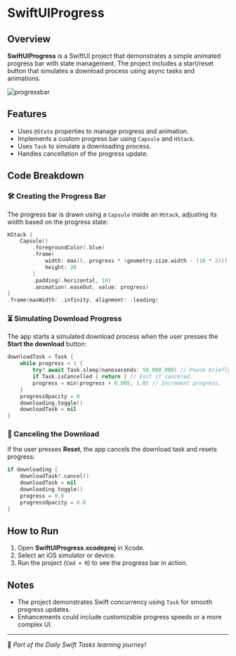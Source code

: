 # SwiftUIProgress

## Overview
**SwiftUIProgress** is a SwiftUI project that demonstrates a simple animated progress bar with state management. The project includes a start/reset button that simulates a download process using async tasks and animations.

![progressbar](https://github.com/user-attachments/assets/4aef6f6e-37e4-4c98-8469-f85ddbb1afcf)

## Features
- Uses `@State` properties to manage progress and animation.
- Implements a custom progress bar using `Capsule` and `HStack`.
- Uses `Task` to simulate a downloading process.
- Handles cancellation of the progress update.

## Code Breakdown

### 🛠️ Creating the Progress Bar
The progress bar is drawn using a `Capsule` inside an `HStack`, adjusting its width based on the progress state:

```swift
HStack {
    Capsule()
        .foregroundColor(.blue)
        .frame(
            width: max(5, progress * (geometry.size.width - (10 * 2))),
            height: 20
        )
        .padding(.horizontal, 10)
        .animation(.easeOut, value: progress)
}
.frame(maxWidth: .infinity, alignment: .leading)
```

### ⏳ Simulating Download Progress
The app starts a simulated download process when the user presses the **Start the download** button:

```swift
downloadTask = Task {
    while progress < 1 {
        try? await Task.sleep(nanoseconds: 50_000_000) // Pause briefly.
        if Task.isCancelled { return } // Exit if canceled.
        progress = min(progress + 0.005, 1.0) // Increment progress.
    }
    progressOpacity = 0
    downloading.toggle()
    downloadTask = nil
}
```

### 🛑 Canceling the Download
If the user presses **Reset**, the app cancels the download task and resets progress:

```swift
if downloading {
    downloadTask?.cancel()
    downloadTask = nil
    downloading.toggle()
    progress = 0.0
    progressOpacity = 0.0
}
```

## How to Run
1. Open **SwiftUIProgress.xcodeproj** in Xcode.
2. Select an iOS simulator or device.
3. Run the project (`Cmd + R`) to see the progress bar in action.

## Notes
- The project demonstrates Swift concurrency using `Task` for smooth progress updates.
- Enhancements could include customizable progress speeds or a more complex UI.

---

🚀 *Part of the Daily Swift Tasks learning journey!*
